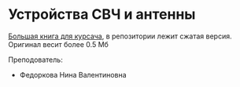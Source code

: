 # Устройства СВЧ и антенны

[Большая книга для курсача](https://disk.yandex.ru/d/cJrfMsaPT5_yRQ), в репозитории лежит сжатая версия. Оригинал весит более 0.5 Мб

Преподователь:

* Федоркова Нина Валентиновна
